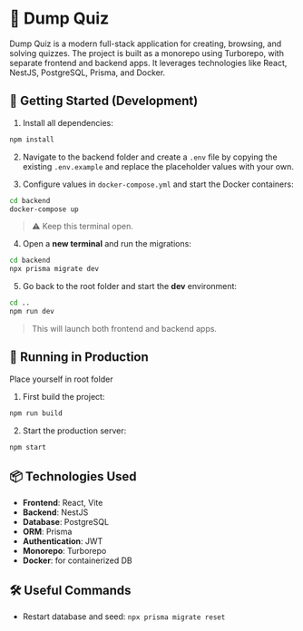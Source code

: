 # 🧠 Dump Quiz

Dump Quiz is a modern full-stack application for creating, browsing, and solving quizzes. The project is built as a monorepo using Turborepo, with separate frontend and backend apps. It leverages technologies like React, NestJS, PostgreSQL, Prisma, and Docker.

## 🚀 Getting Started (Development)

1. Install all dependencies:

```bash
npm install
```

2. Navigate to the backend folder and create a `.env` file by copying the existing `.env.example` and replace the placeholder values with your own.

3. Configure values in `docker-compose.yml` and start the Docker containers:

```bash
cd backend
docker-compose up
```

> ⚠️ Keep this terminal open.

4. Open a **new terminal** and run the migrations:

```bash
cd backend
npx prisma migrate dev
```

5. Go back to the root folder and start the **dev** environment:

```bash
cd ..
npm run dev
```

> This will launch both frontend and backend apps.

## 🏁 Running in Production

Place yourself in root folder

1. First build the project:

```bash
npm run build
```

2. Start the production server:

```bash
npm start
```

## 📦 Technologies Used

- **Frontend**: React, Vite
- **Backend**: NestJS
- **Database**: PostgreSQL 
- **ORM**: Prisma
- **Authentication**: JWT
- **Monorepo**: Turborepo
- **Docker**: for containerized DB


## 🛠️ Useful Commands

- Restart database and seed: `npx prisma migrate reset`



